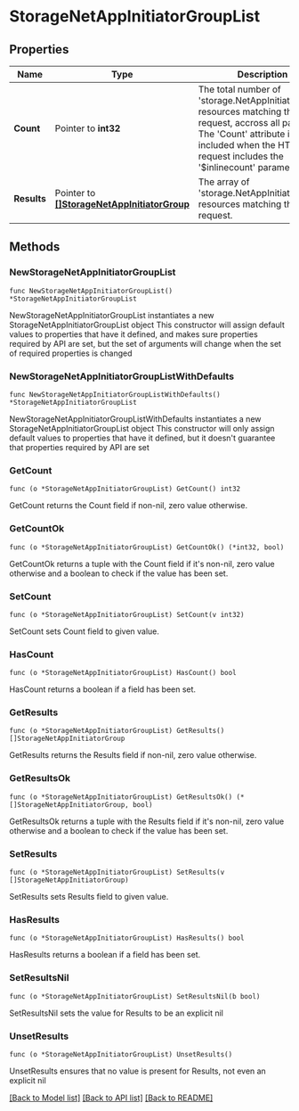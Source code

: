 # StorageNetAppInitiatorGroupList

## Properties

Name | Type | Description | Notes
------------ | ------------- | ------------- | -------------
**Count** | Pointer to **int32** | The total number of &#39;storage.NetAppInitiatorGroup&#39; resources matching the request, accross all pages. The &#39;Count&#39; attribute is included when the HTTP GET request includes the &#39;$inlinecount&#39; parameter. | [optional] 
**Results** | Pointer to [**[]StorageNetAppInitiatorGroup**](StorageNetAppInitiatorGroup.md) | The array of &#39;storage.NetAppInitiatorGroup&#39; resources matching the request. | [optional] 

## Methods

### NewStorageNetAppInitiatorGroupList

`func NewStorageNetAppInitiatorGroupList() *StorageNetAppInitiatorGroupList`

NewStorageNetAppInitiatorGroupList instantiates a new StorageNetAppInitiatorGroupList object
This constructor will assign default values to properties that have it defined,
and makes sure properties required by API are set, but the set of arguments
will change when the set of required properties is changed

### NewStorageNetAppInitiatorGroupListWithDefaults

`func NewStorageNetAppInitiatorGroupListWithDefaults() *StorageNetAppInitiatorGroupList`

NewStorageNetAppInitiatorGroupListWithDefaults instantiates a new StorageNetAppInitiatorGroupList object
This constructor will only assign default values to properties that have it defined,
but it doesn't guarantee that properties required by API are set

### GetCount

`func (o *StorageNetAppInitiatorGroupList) GetCount() int32`

GetCount returns the Count field if non-nil, zero value otherwise.

### GetCountOk

`func (o *StorageNetAppInitiatorGroupList) GetCountOk() (*int32, bool)`

GetCountOk returns a tuple with the Count field if it's non-nil, zero value otherwise
and a boolean to check if the value has been set.

### SetCount

`func (o *StorageNetAppInitiatorGroupList) SetCount(v int32)`

SetCount sets Count field to given value.

### HasCount

`func (o *StorageNetAppInitiatorGroupList) HasCount() bool`

HasCount returns a boolean if a field has been set.

### GetResults

`func (o *StorageNetAppInitiatorGroupList) GetResults() []StorageNetAppInitiatorGroup`

GetResults returns the Results field if non-nil, zero value otherwise.

### GetResultsOk

`func (o *StorageNetAppInitiatorGroupList) GetResultsOk() (*[]StorageNetAppInitiatorGroup, bool)`

GetResultsOk returns a tuple with the Results field if it's non-nil, zero value otherwise
and a boolean to check if the value has been set.

### SetResults

`func (o *StorageNetAppInitiatorGroupList) SetResults(v []StorageNetAppInitiatorGroup)`

SetResults sets Results field to given value.

### HasResults

`func (o *StorageNetAppInitiatorGroupList) HasResults() bool`

HasResults returns a boolean if a field has been set.

### SetResultsNil

`func (o *StorageNetAppInitiatorGroupList) SetResultsNil(b bool)`

 SetResultsNil sets the value for Results to be an explicit nil

### UnsetResults
`func (o *StorageNetAppInitiatorGroupList) UnsetResults()`

UnsetResults ensures that no value is present for Results, not even an explicit nil

[[Back to Model list]](../README.md#documentation-for-models) [[Back to API list]](../README.md#documentation-for-api-endpoints) [[Back to README]](../README.md)


